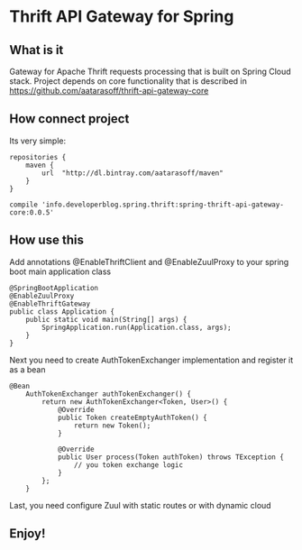 # Thrift API Gateway for Spring

## What is it

Gateway for Apache Thrift requests processing that is built on Spring Cloud stack. Project depends on core functionality that is described in https://github.com/aatarasoff/thrift-api-gateway-core
## How connect project

Its very simple:

```
repositories {
    maven {
        url  "http://dl.bintray.com/aatarasoff/maven"
    }
}
```

```
compile 'info.developerblog.spring.thrift:spring-thrift-api-gateway-core:0.0.5'
```

## How use this

Add annotations @EnableThriftClient and @EnableZuulProxy to your spring boot main application class

```
@SpringBootApplication
@EnableZuulProxy
@EnableThriftGateway
public class Application {
    public static void main(String[] args) {
        SpringApplication.run(Application.class, args);
    }
}
```

Next you need to create AuthTokenExchanger implementation and register it as a bean

```
@Bean
    AuthTokenExchanger authTokenExchanger() {
        return new AuthTokenExchanger<Token, User>() {
            @Override
            public Token createEmptyAuthToken() {
                return new Token();
            }

            @Override
            public User process(Token authToken) throws TException {
                // you token exchange logic
            }
        };
    }
```

Last, you need configure Zuul with static routes or with dynamic cloud

## Enjoy!
